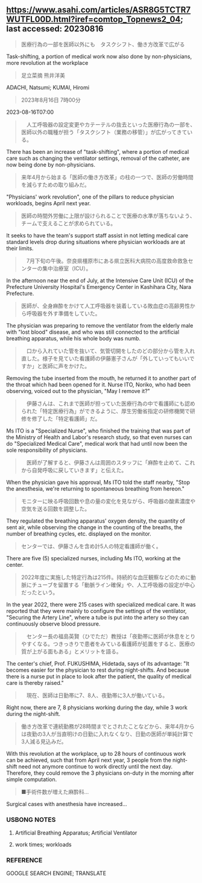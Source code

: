 ## https://www.asahi.com/articles/ASR8G5TCTR7WUTFL00D.html?iref=comtop_Topnews2_04; last accessed: 20230816

> 医療行為の一部を医師以外にも　タスクシフト、働き方改革で広がる

Task-shifting, a portion of medical work now also done by non-physicians, more revolution at the workplace

> 足立菜摘 熊井洋美

ADACHI, Natsumi; KUMAI, Hiromi

> 2023年8月16日 7時00分

2023-08-16T07:00

>　人工呼吸器の設定変更やカテーテルの抜去といった医療行為の一部を、医師以外の職種が担う「タスクシフト（業務の移管）」が広がってきている。

There has been an increase of "task-shifting", where a portion of medical care such as changing the  ventilator settings, removal of the catheter, are now being done by non-physicians. 

> 来年4月から始まる「医師の働き方改革」の柱の一つで、医師の労働時間を減らすための取り組みだ。

"Physicians' work revolution", one of the pillars to reduce physician workloads, begins April next year.

> 医師の時間外労働に上限が設けられることで医療の水準が落ちないよう、チームで支えることが求められている。

It seeks to have the team's support staff assist in not letting medical care standard levels drop during situations where physician workloads are at their limits.

>　7月下旬の午後。奈良県橿原市にある県立医科大病院の高度救命救急センターの集中治療室（ICU）。

In the afternoon near the end of July, at the Intensive Care Unit (ICU) of the Prefecture University Hospital's Emergency Center in Kashihara City, Nara Prefecture.

> 医師が、全身麻酔をかけて人工呼吸器を装着している敗血症の高齢男性から呼吸器を外す準備をしていた。

The physician was preparing to remove the ventilator from the elderly male with "lost blood" disease, and who was still connected to the artificial breathing apparatus, while his whole body was numb.

>　口から入れていた管を抜いて、気管切開をしたのどの部分から管を入れ直した。様子を見ていた看護師の伊藤憲子さんが「外していってもいいですか」と医師に声をかけた。

Removing the tube inserted from the mouth, he returned it to another part of the throat which had been opened for it. Nurse ITO, Noriko, who had been observing, voiced out to the physician, "May I remove it?"

>　伊藤さんは、これまで医師が担っていた医療行為の中で看護師にも認められた「特定医療行為」ができるように、厚生労働省指定の研修機関で研修を修了した「特定看護師」だ。

Ms ITO is a "Specialized Nurse", who finished the training that was part of the Ministry of Health and Labor's research study, so that even nurses can do "Specialized Medical Care", medical work that had until now been the sole responsibility of physicians. 

>　医師が了解すると、伊藤さんは周囲のスタッフに「麻酔を止めて、これから自発呼吸に戻していきます」と伝えた。

When the physician gave his approval, Ms ITO told the staff nearby, "Stop the anesthesia, we're returning to spontaneous breathing from hereon."

> モニターに映る呼吸回数や息の量の変化を見ながら、呼吸器の酸素濃度や空気を送る回数を調整した。

They regulated the breathing apparatus' oxygen density, the quantity of sent air, while observing the change in the counting of the breaths, the number of breathing cycles, etc. displayed on the monitor.

> センターでは、伊藤さんを含め計5人の特定看護師が働く。

There are five (5) specialized nurses, including Ms ITO, working at the center.

> 2022年度に実施した特定行為は215件。持続的な血圧観察などのために動脈にチューブを留置する「動脈ライン確保」や、人工呼吸器の設定が中心だったという。

In the year 2022, there were 215 cases with specialized medical care. It was reported that they were mainly to configure the settings of the ventilator, "Securing the Artery Line", where a tube is put into the artery so they can continuously observe blood pressure.

>　センター長の福島英賢（ひでただ）教授は「夜勤帯に医師が休息をとりやすくなる。つきっきりで患者をみている看護師が処置をすると、医療の質が上がる面もある」とメリットを語る。

The center's chief, Prof. FUKUSHIMA, Hidetada, says of its advantage: "It becomes easier for the physician to rest during night-shifts. And because there is a nurse put in place to look after the patient, the quality of medical care is thereby raised."

> 　現在、医師は日勤帯に7、8人、夜勤帯に3人が働いている。

Right now, there are 7, 8 physicians working during the day, while 3 work during the night-shift. 

> 働き方改革で連続勤務が28時間までとされたことなどから、来年4月からは夜勤の3人が当直明けの日勤に入れなくなり、日勤の医師が単純計算で3人減る見込みだ。

With this revolution at the workplace, up to 28 hours of continuous work can be achieved, such that from April next year, 3 people from the night-shift need not anymore continue to work directly until the next day. Therefore, they could remove the 3 physicians on-duty in the morning after simple computation.

> ■手術件数が増えた麻酔科…

Surgical cases with anesthesia have increased...

### USBONG NOTES

1) Artificial Breathing Apparatus; Artificial Ventilator

2) work times; workloads

### REFERENCE

GOOGLE SEARCH ENGINE; TRANSLATE
